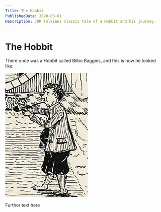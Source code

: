 ```yaml
---
Title: The Hobbit
PublishedDate: 2020-03-01
Description: JRR Tolkiens classic tale of a Hobbit and his journey.
---
```


# The Hobbit

There once was a Hobbit called Bilbo Baggins, and this is how he looked like:

![Bilbo](2020-03-01-the-hobbit/bilbo.jpg)

Further text here